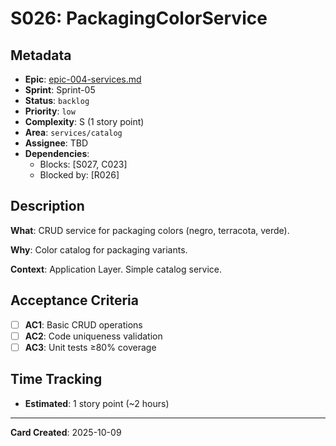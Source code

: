 # S026: PackagingColorService

## Metadata

- **Epic**: [epic-004-services.md](../../02_epics/epic-004-services.md)
- **Sprint**: Sprint-05
- **Status**: `backlog`
- **Priority**: `low`
- **Complexity**: S (1 story point)
- **Area**: `services/catalog`
- **Assignee**: TBD
- **Dependencies**:
    - Blocks: [S027, C023]
    - Blocked by: [R026]

## Description

**What**: CRUD service for packaging colors (negro, terracota, verde).

**Why**: Color catalog for packaging variants.

**Context**: Application Layer. Simple catalog service.

## Acceptance Criteria

- [ ] **AC1**: Basic CRUD operations
- [ ] **AC2**: Code uniqueness validation
- [ ] **AC3**: Unit tests ≥80% coverage

## Time Tracking

- **Estimated**: 1 story point (~2 hours)

---
**Card Created**: 2025-10-09
